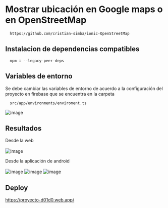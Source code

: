 # Mostrar ubicación en Google maps o en OpenStreetMap
```
  https://github.com/cristian-simba/ionic-OpenStreetMap
```
## Instalacion de dependencias compatibles
```
  npm i --legacy-peer-deps
```
## Variables de entorno
Se debe cambiar las variables de entorno de acuerdo a la configuración del proyecto en firebase que se encuentra en la carpeta 
```
  src/app/environments/enviroment.ts
```
![image](https://github.com/Miguel-Paredes/Segunda-evaluaci-n/assets/117742977/512162a5-5f5c-49a4-a5f6-c5c4da5dd356)

## Resultados
Desde la web 
</br>
</br>
![image](https://github.com/Miguel-Paredes/Segunda-evaluaci-n/assets/117742977/b7268100-abfa-4c35-8a42-bad4aacb5df3)

Desde la aplicación de android 
</br>
</br>
![image](https://github.com/Miguel-Paredes/Segunda-evaluaci-n/assets/117742977/5abdecc0-4338-4b4a-808d-8bf390120139)
![image](https://github.com/Miguel-Paredes/Segunda-evaluaci-n/assets/117742977/682d97a8-d849-456b-9274-7c608eb1f2a6)
![image](https://github.com/Miguel-Paredes/Segunda-evaluaci-n/assets/117742977/8b2411da-9b1d-40bc-8c3d-aa219da53936)

## Deploy
  https://proyecto-d01d0.web.app/

